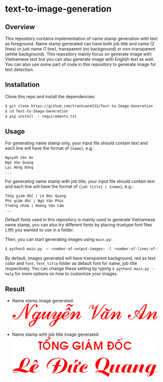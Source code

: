 # text-to-image-generation

## Overview
This repository contains implementation of name stamp generation with text as foreground. 
Name stamp generated can have both job title and name (2 lines) or just name (1 line), transparent (no background) or non-transparent (white background).
This repository mainly focus on generate image with Vietnamese text but you can also generate image with English text as well.
You can also use some part of code in this repository to generate image for text detection.

## Installation
Clone this repo and install the dependencies:
```bash
$ git clone https://github.com/trantuan4132/Text-to-Image-Generation
$ cd Text-to-Image-Generation
$ pip install -r requirements.txt
```

## Usage
For generating name stamp only, your input file should contain text and each line will have the format of `{name}`, e.g.:
```
Nguyễn Văn An
Ngô Văn Quang
Lại Hồng Đăng
...
```

For generating name stamp with job title, your input file should contain text and each line will have the format of `{job title} | {name}`, e.g.:
```
Tổng giám đốc | Lê Đức Quang
Phó giám đốc | Ngô Văn Phúc
Trưởng nhóm | Hoàng Văn Lâm
...
```

Default fonts used in this repository is mainly used to generate Vietnamese name stamp, you can also try different fonts by placing truetype font files (.ttf) you wanted to use in a folder.

Then, you can start generating images using `main.py`:
```bash
$ python3 main.py -n <number-of-output-images> -l <number-of-lines-of-text> -t <text-file>
```

By default, images generated will have transparent background, red as text color and `font`, `font_title` folder as default font for name, job title respectively. You can change these setting by typing `$ python3 main.py --help` for more options on how to customize your images.

## Result
- Name stamp image generated:
![image](sample-output-1.png)

- Name stamp with job title image generated:
![image](sample-output-2.png)